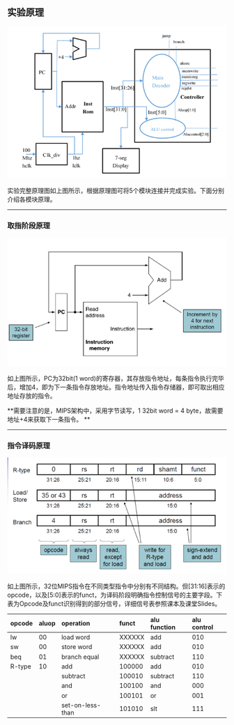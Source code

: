 ## 实验原理

![](/assets/p2.3-1.png)

实验完整原理图如上图所示，根据原理图可将5个模块连接并完成实验。下面分别介绍各模块原理。

---

### 取指阶段原理

![](/assets/p2.3-2.png)

如上图所示，PC为32bit\(1 word\)的寄存器，其存放指令地址，每条指令执行完毕后，增加4，即为下一条指令存放地址。指令地址传入指令存储器，即可取出相应地址存放的指令。

**需要注意的是，MIPS架构中，采用字节读写，1 32bit word = 4 byte，故需要地址+4来获取下一条指令。 **

---

### 指令译码原理

![](/assets/p2.3-3.png)

如上图所示，32位MIPS指令在不同类型指令中分别有不同结构。但\[31:16\]表示的opcode，以及\[5:0\]表示的funct，为译码阶段明确指令控制信号的主要字段。下表为Opcode及funct识别得到的部分信号，详细信号表参照课本及课堂Slides。

| opcode | aluop | operation | funct | alu function | alu control |
| :--- | :--- | :--- | :--- | :--- | :--- |
| lw | 00 | load word | XXXXXX | add | 010 |
| sw | 00 | store word | XXXXXX | add | 010 |
| beq | 01 | branch equal | XXXXXX | subtract | 110 |
| R-type | 10 | add | 100000 | add | 010 |
|  |  | subtract | 100010 | subtract | 110 |
|  |  | and | 100100 | and | 000 |
|  |  | or | 100101 | or | 001 |
|  |  | set-on-less-than | 101010 | slt | 111 |



